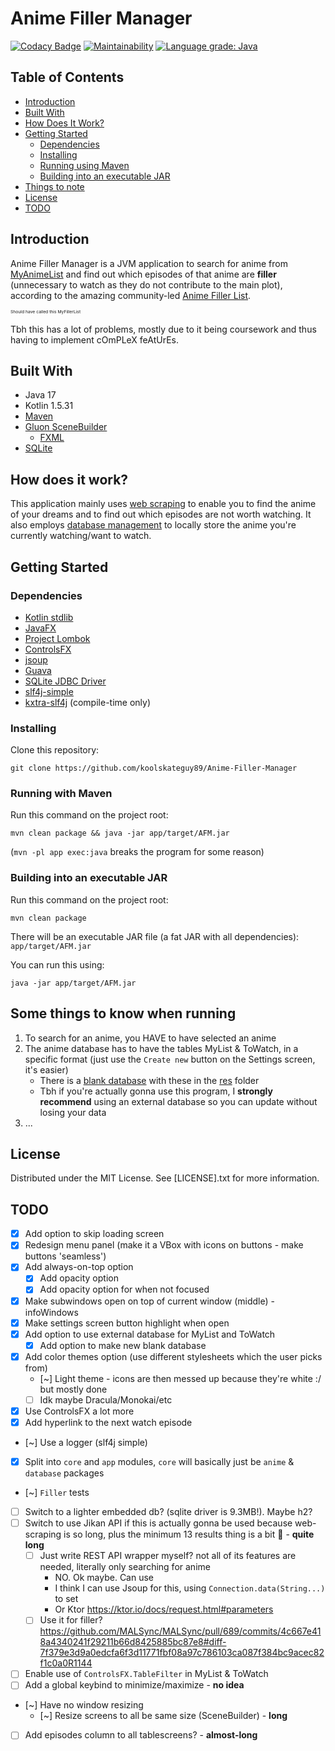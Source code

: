 # Anime Filler Manager

[![Codacy Badge](https://app.codacy.com/project/badge/Grade/e43cf0251bdf4f49aae15f7e82808a01)](https://www.codacy.com/gh/koolskateguy89/Anime-Filler-Manager/dashboard?utm_source=github.com&amp;utm_medium=referral&amp;utm_content=koolskateguy89/Anime-Filler-Manager&amp;utm_campaign=Badge_Grade)
[![Maintainability](https://api.codeclimate.com/v1/badges/774d8a80335d28beb533/maintainability)](https://codeclimate.com/github/koolskateguy89/Anime-Filler-Manager/maintainability)
[![Language grade: Java](https://img.shields.io/lgtm/grade/java/g/koolskateguy89/Anime-Filler-Manager.svg?logo=lgtm&logoWidth=18)](https://lgtm.com/projects/g/koolskateguy89/Anime-Filler-Manager/context:java)


## Table of Contents

- [Introduction](#introduction)
- [Built With](#built-with)
- [How Does It Work?](#how-does-it-work)
- [Getting Started](#getting-started)
    - [Dependencies](#dependencies)
    - [Installing](#installing)
    - [Running using Maven](#running-with-maven)
    - [Building into an executable JAR](#building-into-an-executable-jar)
- [Things to note](#some-things-to-know-when-running)
- [License](#license)
- [TODO](#todo)


## Introduction

Anime Filler Manager is a JVM application to search for anime from
 [MyAnimeList](https://myanimelist.net/)
 and find out which episodes of that anime are **filler** (unnecessary to watch as they do not contribute to the
 main plot), according to the amazing community-led
 [Anime Filler List](https://www.animefillerlist.com/).

<sub><sup><sub><sup>
Should have called this MyFillerList
</sup></sub></sup></sub>

Tbh this has a lot of problems, mostly due to it being coursework and thus having to implement cOmPLeX feAtUrEs.


## Built With

- Java 17
- Kotlin 1.5.31
- [Maven](https://maven.apache.org/)
- [Gluon SceneBuilder](https://gluonhq.com/products/scene-builder/)
    - [FXML](https://en.wikipedia.org/wiki/FXML)
- [SQLite](https://www.sqlite.org/index.html)


## How does it work?

This application mainly uses [web scraping](https://jsoup.org/) to enable you to find the anime of your dreams and to
find out which episodes are not worth watching. It also employs [database management](https://github.com/xerial/sqlite-jdbc)
to locally store the anime you're currently watching/want to watch.


## Getting Started

### Dependencies

- [Kotlin stdlib](https://kotlinlang.org/api/latest/jvm/stdlib/)
- [JavaFX](https://openjfx.io/)
- [Project Lombok](https://projectlombok.org/)
- [ControlsFX](https://github.com/controlsfx/controlsfx)
- [jsoup](https://jsoup.org/)
- [Guava](https://github.com/google/guava)
- [SQLite JDBC Driver](https://github.com/xerial/sqlite-jdbc)
- [slf4j-simple](https://github.com/qos-ch/slf4j)
- [kxtra-slf4j](https://github.com/kxtra/kxtra-slf4j) (compile-time only)

### Installing

Clone this repository:
```
git clone https://github.com/koolskateguy89/Anime-Filler-Manager
```

### Running with Maven

Run this command on the project root:

```
mvn clean package && java -jar app/target/AFM.jar
```

(`mvn -pl app exec:java` breaks the program for some reason)

### Building into an executable JAR

Run this command on the project root:
```
mvn clean package
```

There will be an executable JAR file (a fat JAR with all dependencies): 
`app/target/AFM.jar`

You can run this using:
```
java -jar app/target/AFM.jar
```


## Some things to know when running

1. To search for an anime, you HAVE to have selected an anime
2. The anime database has to have the tables MyList & ToWatch, in a specific format (just use the `Create new` button
   on the Settings screen, it's easier)
   - There is a [blank database](res/blank.db) with these in the [res](res) folder
   - Tbh if you're actually gonna use this program, I **strongly recommend** using an external database so you can update without losing your data
3. ...


## License

Distributed under the MIT License. See [LICENSE].txt for more information.


## TODO

- [x] Add option to skip loading screen
- [x] Redesign menu panel (make it a VBox with icons on buttons - make buttons 'seamless')
- [x] Add always-on-top option
  - [x] Add opacity option
  - [x] Add opacity option for when not focused
- [x] Make subwindows open on top of current window (middle) - infoWindows
- [x] Make settings screen button highlight when open
- [x] Add option to use external database for MyList and ToWatch
  - [x] Add option to make new blank database
- [x] Add color themes option (use different stylesheets which the user picks from)
  - [~] Light theme - icons are then messed up because they're white :/ but mostly done
  - [ ] Idk maybe Dracula/Monokai/etc
- [x] Use ControlsFX a lot more
- [x] Add hyperlink to the next watch episode
- [~] Use a logger (slf4j simple)
- [x] Split into `core` and `app` modules, `core` will basically just be `anime` & `database` packages
- [~] `Filler` tests
- [ ] Switch to a lighter embedded db? (sqlite driver is 9.3MB!). Maybe h2?
- [ ] Switch to use Jikan API if this is actually gonna be used because web-scraping is so long, plus the minimum 13 results thing is a bit 🥴 - **quite long**
  - [ ] Just write REST API wrapper myself? not all of its features are needed, literally only searching for anime
    - NO. Ok maybe. Can use
    - I think I can use Jsoup for this, using `Connection.data(String...)` to set 
    - Or Ktor https://ktor.io/docs/request.html#parameters
  - [ ] Use it for filler? https://github.com/MALSync/MALSync/pull/689/commits/4c667e418a4340241f29211b66d8425885bc87e8#diff-7f379e3d9a0edcfa6f3d11771fbf08a97c786103ca087f384bc9acec82f1c0a0R1144
- [ ] Enable use of `ControlsFX.TableFilter` in MyList & ToWatch
- [ ] Add a global keybind to minimize/maximize - **no idea**
- [~] Have no window resizing
  - [~] Resize screens to all be same size (SceneBuilder) - **long**
- [ ] Add episodes column to all tablescreens? - **almost-long**

